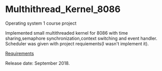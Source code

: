 # Multhithread_Kernel_8086
Operating system 1 course project

Implemented small multithreaded kernel for 8086 with time sharing,semaphore synchronization,context switching and event handler. Scheduler was given with project requiements(I wasn't implement it).

[Requirements](https://github.com/matke97/Multhithread_Kernel_8086/blob/master/Projektni%20zadatak%202018%20v1.0.pdf)


Release date: September 2018.

